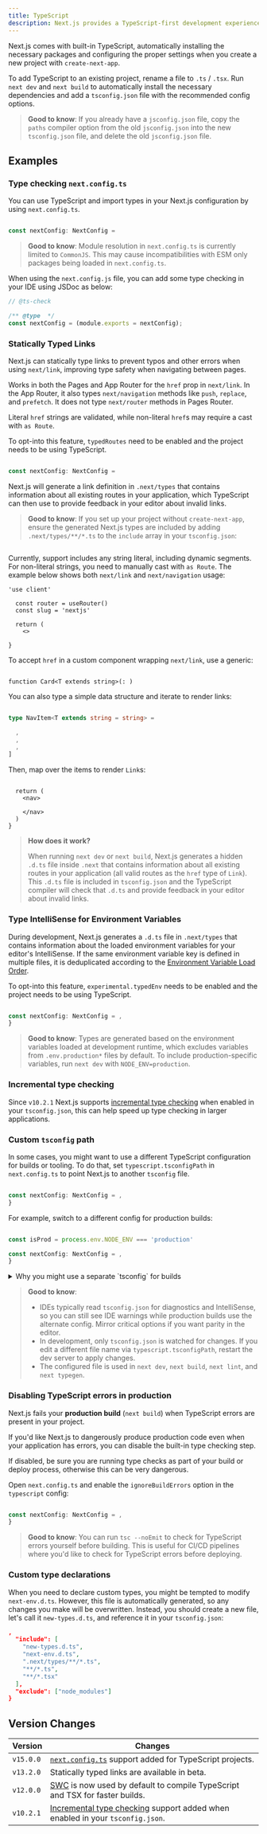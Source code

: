 ```yaml
---
title: TypeScript
description: Next.js provides a TypeScript-first development experience for building your React application.
---
```


Next.js comes with built-in TypeScript, automatically installing the necessary packages and configuring the proper settings when you create a new project with `create-next-app`.

To add TypeScript to an existing project, rename a file to `.ts` / `.tsx`. Run `next dev` and `next build` to automatically install the necessary dependencies and add a `tsconfig.json` file with the recommended config options.

> **Good to know**: If you already have a `jsconfig.json` file, copy the `paths` compiler option from the old `jsconfig.json` into the new `tsconfig.json` file, and delete the old `jsconfig.json` file.

## Examples

### Type checking `next.config.ts`

You can use TypeScript and import types in your Next.js configuration by using `next.config.ts`.

```ts filename="next.config.ts"

const nextConfig: NextConfig =

```

> **Good to know**: Module resolution in `next.config.ts` is currently limited to `CommonJS`. This may cause incompatibilities with ESM only packages being loaded in `next.config.ts`.

When using the `next.config.js` file, you can add some type checking in your IDE using JSDoc as below:

```js filename="next.config.js"
// @ts-check

/** @type  */
const nextConfig = (module.exports = nextConfig);
```

### Statically Typed Links

Next.js can statically type links to prevent typos and other errors when using `next/link`, improving type safety when navigating between pages.

Works in both the Pages and App Router for the `href` prop in `next/link`. In the App Router, it also types `next/navigation` methods like `push`, `replace`, and `prefetch`. It does not type `next/router` methods in Pages Router.

Literal `href` strings are validated, while non-literal `href`s may require a cast with `as Route`.

To opt-into this feature, `typedRoutes` need to be enabled and the project needs to be using TypeScript.

```ts filename="next.config.ts"

const nextConfig: NextConfig =

```

Next.js will generate a link definition in `.next/types` that contains information about all existing routes in your application, which TypeScript can then use to provide feedback in your editor about invalid links.

> **Good to know**: If you set up your project without `create-next-app`, ensure the generated Next.js types are included by adding `.next/types/**/*.ts` to the `include` array in your `tsconfig.json`:

```json filename="tsconfig.json" highlight=

```

Currently, support includes any string literal, including dynamic segments. For non-literal strings, you need to manually cast with `as Route`. The example below shows both `next/link` and `next/navigation` usage:

```tsx filename="app/example-client.tsx"
'use client'

  const router = useRouter()
  const slug = 'nextjs'

  return (
    <>

}
```

To accept `href` in a custom component wrapping `next/link`, use a generic:

```tsx

function Card<T extends string>(: )
```

You can also type a simple data structure and iterate to render links:

```ts filename="components/nav-items.ts"

type NavItem<T extends string = string> =

  ,
  ,
  ,
]
```

Then, map over the items to render `Link`s:

```tsx filename="components/nav.tsx"

  return (
    <nav>

    </nav>
  )
}
```

> **How does it work?**
>
> When running `next dev` or `next build`, Next.js generates a hidden `.d.ts` file inside `.next` that contains information about all existing routes in your application (all valid routes as the `href` type of `Link`). This `.d.ts` file is included in `tsconfig.json` and the TypeScript compiler will check that `.d.ts` and provide feedback in your editor about invalid links.

### Type IntelliSense for Environment Variables

During development, Next.js generates a `.d.ts` file in `.next/types` that contains information about the loaded environment variables for your editor's IntelliSense. If the same environment variable key is defined in multiple files, it is deduplicated according to the [Environment Variable Load Order](/docs/app/guides/environment-variables#environment-variable-load-order).

To opt-into this feature, `experimental.typedEnv` needs to be enabled and the project needs to be using TypeScript.

```ts filename="next.config.ts"

const nextConfig: NextConfig = ,
}

```

> **Good to know**: Types are generated based on the environment variables loaded at development runtime, which excludes variables from `.env.production*` files by default. To include production-specific variables, run `next dev` with `NODE_ENV=production`.

### Incremental type checking

Since `v10.2.1` Next.js supports [incremental type checking](https://www.typescriptlang.org/tsconfig#incremental) when enabled in your `tsconfig.json`, this can help speed up type checking in larger applications.

### Custom `tsconfig` path

In some cases, you might want to use a different TypeScript configuration for builds or tooling. To do that, set `typescript.tsconfigPath` in `next.config.ts` to point Next.js to another `tsconfig` file.

```ts filename="next.config.ts"

const nextConfig: NextConfig = ,
}

```

For example, switch to a different config for production builds:

```ts filename="next.config.ts"

const isProd = process.env.NODE_ENV === 'production'

const nextConfig: NextConfig = ,
}

```

<details>
<summary>Why you might use a separate `tsconfig` for builds</summary>

You might need to relax checks in scenarios like monorepos, where the build also validates shared dependencies that don't match your project's standards, or when loosening checks in CI to continue delivering while migrating locally to stricter TypeScript settings (and still wanting your IDE to highlight misuse).

For example, if your project uses `useUnknownInCatchVariables` but some monorepo dependencies still assume `any`:

```json filename="tsconfig.build.json"

}
```

This keeps your editor strict via `tsconfig.json` while allowing the production build to use relaxed settings.

</details>

> **Good to know**:
>
> - IDEs typically read `tsconfig.json` for diagnostics and IntelliSense, so you can still see IDE warnings while production builds use the alternate config. Mirror critical options if you want parity in the editor.
> - In development, only `tsconfig.json` is watched for changes. If you edit a different file name via `typescript.tsconfigPath`, restart the dev server to apply changes.
> - The configured file is used in `next dev`, `next build`, `next lint`, and `next typegen`.

### Disabling TypeScript errors in production

Next.js fails your **production build** (`next build`) when TypeScript errors are present in your project.

If you'd like Next.js to dangerously produce production code even when your application has errors, you can disable the built-in type checking step.

If disabled, be sure you are running type checks as part of your build or deploy process, otherwise this can be very dangerous.

Open `next.config.ts` and enable the `ignoreBuildErrors` option in the `typescript` config:

```ts filename="next.config.ts"

const nextConfig: NextConfig = ,
}

```

> **Good to know**: You can run `tsc --noEmit` to check for TypeScript errors yourself before building. This is useful for CI/CD pipelines where you'd like to check for TypeScript errors before deploying.

### Custom type declarations

When you need to declare custom types, you might be tempted to modify `next-env.d.ts`. However, this file is automatically generated, so any changes you make will be overwritten. Instead, you should create a new file, let's call it `new-types.d.ts`, and reference it in your `tsconfig.json`:

```json filename="tsconfig.json"
,
  "include": [
    "new-types.d.ts",
    "next-env.d.ts",
    ".next/types/**/*.ts",
    "**/*.ts",
    "**/*.tsx"
  ],
  "exclude": ["node_modules"]
}
```

## Version Changes

| Version   | Changes                                                                                                                              |
| --------- | ------------------------------------------------------------------------------------------------------------------------------------ |
| `v15.0.0` | [`next.config.ts`](#type-checking-nextconfigts) support added for TypeScript projects.                                               |
| `v13.2.0` | Statically typed links are available in beta.                                                                                        |
| `v12.0.0` | [SWC](/docs/architecture/nextjs-compiler) is now used by default to compile TypeScript and TSX for faster builds.                    |
| `v10.2.1` | [Incremental type checking](https://www.typescriptlang.org/tsconfig#incremental) support added when enabled in your `tsconfig.json`. |
